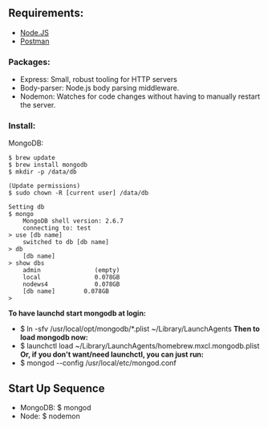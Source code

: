 ## Requirements: 
- [Node.JS](http://nodejs.org)
- [Postman](https://chrome.google.com/webstore/detail/postman/fhbjgbiflinjbdggehcddcbncdddomop)

### Packages:
- Express: Small, robust tooling for HTTP servers
- Body-parser: Node.js body parsing middleware.
- Nodemon: Watches for code changes without having to manually restart the server.


### Install:
MongoDB:
	
	$ brew update
	$ brew install mongodb
	$ mkdir -p /data/db
	
	(Update permissions)
	$ sudo chown -R [current user] /data/db
	
	Setting db
	$ mongo
		MongoDB shell version: 2.6.7
		connecting to: test
	> use [db name]
		switched to db [db name]
	> db
		[db name]
	> show dbs
		admin               (empty)
		local               0.078GB
		nodews4             0.078GB
		[db name]        0.078GB
	>

<b>To have launchd start mongodb at login:</b>
- $ ln -sfv /usr/local/opt/mongodb/*.plist ~/Library/LaunchAgents
<b>Then to load mongodb now:</b>
- $ launchctl load ~/Library/LaunchAgents/homebrew.mxcl.mongodb.plist
<b>Or, if you don't want/need launchctl, you can just run:</b>
- $ mongod --config /usr/local/etc/mongod.conf

## Start Up Sequence
- MongoDB: $ mongod
- Node: $ nodemon
